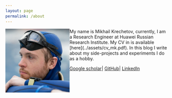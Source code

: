 ```yaml
---
layout: page
permalink: /about
---
```

<img src="../assets/img/myphoto.jpg" style="float: left ;" width="200"/>
My name is Mikhail Krechetov, currently, I am a Research Engineer at Huawei Russian Research Institute. My CV in is available [here](../assets/cv_mk.pdf). In this blog I write about my side-projects and experiments I do as a hobby.

[Google scholar](https://scholar.google.com/citations?user=rR9KqKAAAAAJ&hl=en)| [GitHub](https://github.com/mkrechetov)| [LinkedIn](https://linkedin.com/in/mikhail-krechetov/)
